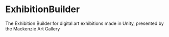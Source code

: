 # ExhibitionBuilder
 The Exhibition Builder for digital art exhibitions made in Unity, presented by the Mackenzie Art Gallery
